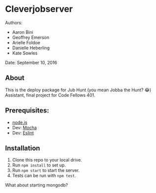 # Cleverjobserver

Authors: 

- Aaron Bini
- Geoffrey Emerson
- Arielle Foldoe
- Danielle Heberling
- Kate Sowles

Date: September 10, 2016  

## About

This is the deploy package for Jub Hunt (you mean Jobba the Hunt? 😂) Assistant, final project for Code Fellows 401.

## Prerequisites:
* [node.js](https://nodejs.org/en/)
* Dev: [Mocha](https://mochajs.org/)
* Dev: [Eslint](http://eslint.org/)

## Installation

1. Clone this repo to your local drive.
1. Run `npm install` to set up.
1. Run `npm start` to start the server.
1. Tests can be run with `npm test`.

What about starting mongodb?